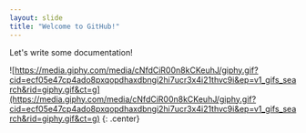 ```yaml
---
layout: slide
title: "Welcome to GitHub!"
---
```


Let's write some documentation!

![https://media.giphy.com/media/cNfdCiR00n8kCKeuhJ/giphy.gif?cid=ecf05e47cp4ado8pxqopdhaxdbngi2hi7ucr3x4i21thvc9i&ep=v1_gifs_search&rid=giphy.gif&ct=g](https://media.giphy.com/media/cNfdCiR00n8kCKeuhJ/giphy.gif?cid=ecf05e47cp4ado8pxqopdhaxdbngi2hi7ucr3x4i21thvc9i&ep=v1_gifs_search&rid=giphy.gif&ct=g)
{: .center}
